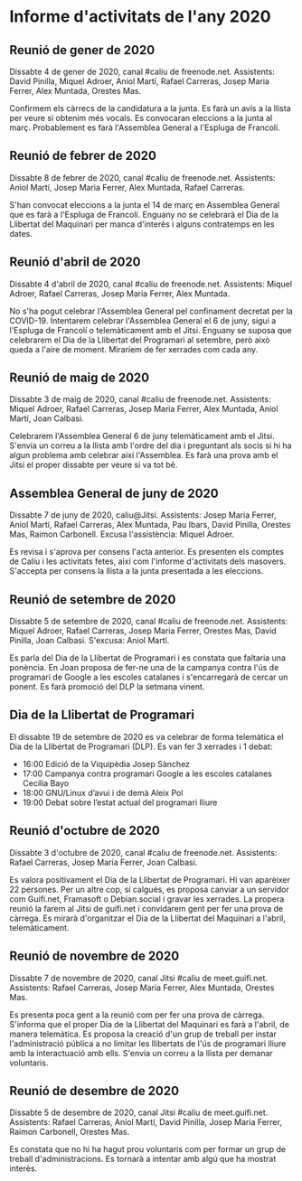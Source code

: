 # Informe d'activitats de l'any 2020
## Reunió de gener de 2020
Dissabte 4 de gener de 2020, canal #caliu de freenode.net. Assistents: David Pinilla, Miquel Adroer, Aniol Martí, Rafael Carreras, Josep Maria Ferrer, Alex Muntada, Orestes Mas. 

Confirmem els càrrecs de la candidatura a la junta. Es farà un avís a la llista per veure si obtenim més vocals. Es convocaran eleccions a la junta al març. Probablement es farà l'Assemblea General a l'Espluga de Francolí. 

## Reunió de febrer de 2020
Dissabte 8 de febrer de 2020, canal #caliu de freenode.net. Assistents: Aniol Martí, Josep Maria Ferrer, Alex Muntada, Rafael Carreras. 

S'han convocat eleccions a la junta el 14 de març en Assemblea General que es farà a l'Espluga de Francolí. Enguany no se celebrarà el Dia de la Llibertat del Maquinari per manca d'interès i alguns contratemps en les dates. 

## Reunió d'abril de 2020
Dissabte 4 d'abril de 2020, canal #caliu de freenode.net. Assistents: Miquel Adroer, Rafael Carreras, Josep Maria Ferrer, Alex Muntada.

No s'ha pogut celebrar l'Assemblea General pel confinament decretat per la COVID-19. Intentarem celebrar l'Assemblea General el 6 de juny, sigui a l'Espluga de Francolí o telemàticament amb el Jitsi. Enguany se suposa que celebrarem el Dia de la Llibertat del Programari al setembre, però això queda a l'aire de moment. Miraríem de fer xerrades com cada any. 

## Reunió de maig de 2020
Dissabte 3 de maig de 2020, canal #caliu de freenode.net. Assistents: Miquel Adroer, Rafael Carreras, Josep Maria Ferrer, Alex Muntada, Aniol Martí, Joan Calbasi.

Celebrarem l'Assemblea General 6 de juny telemàticament amb el Jitsi. S'envia un correu a la llista amb l'ordre del dia i preguntant als socis si hi ha algun problema amb celebrar així l'Assemblea. Es farà una prova amb el Jitsi el proper dissabte per veure si va tot bé. 

## Assemblea General de juny de 2020
Dissabte 7 de juny de 2020, caliu@Jitsi. Assistents: Josep Maria Ferrer, Aniol Martí, Rafael Carreras, Alex Muntada, Pau Ibars, David Pinilla, Orestes Mas, Raimon Carbonell. Excusa l'assistència: Miquel Adroer.

Es revisa i s'aprova per consens l'acta anterior. Es presenten els comptes de Caliu i les activitats fetes, així com l'informe d'activitats dels masovers. S'accepta per consens la llista a la junta presentada a les eleccions. 

## Reunió de setembre de 2020
Dissabte 5 de setembre de 2020, canal #caliu de freenode.net. Assistents: Miquel Adroer, Rafael Carreras, Josep Maria Ferrer, Orestes Mas, David Pinilla, Joan Calbasi. S'excusa: Aniol Martí.

Es parla del Dia de la Llibertat de Programari i es constata que faltaria una ponència. En Joan proposa de fer-ne una de la campanya contra l'ús de programari de Google a les escoles catalanes i s'encarregarà de cercar un ponent. Es farà promoció del DLP la setmana vinent. 

## Dia de la Llibertat de Programari
El dissabte 19 de setembre de 2020 es va celebrar de forma telemàtica el Dia de la Llibertat de Programari (DLP). Es van fer 3 xerrades i 1 debat:
* 16:00 Edició de la Viquipèdia Josep Sànchez
* 17:00 Campanya contra programari Google a les escoles catalanes Cecília Bayo
* 18:00 GNU/Linux d’avui i de demà Aleix Pol
* 19:00 Debat sobre l’estat actual del programari lliure

## Reunió d'octubre de 2020
Dissabte 3 d'octubre de 2020, canal #caliu de freenode.net. Assistents: Rafael Carreras, Josep Maria Ferrer, Joan Calbasi.

Es valora positivament el Dia de la Llibertat de Programari. Hi van aparèixer 22 persones. Per un altre cop, si calgués, es proposa canviar a un servidor com Guifi.net, Framasoft o Debian.social i gravar les xerrades. La propera reunió la farem al Jitsi de guifi.net i convidarem gent per fer una prova de càrrega. Es mirarà d'organitzar el Dia de la Llibertat del Maquinari a l'abril, telemàticament. 

## Reunió de novembre de 2020
Dissabte 7 de novembre de 2020, canal Jitsi #caliu de meet.guifi.net. Assistents: Rafael Carreras, Josep Maria Ferrer, Alex Muntada, Orestes Mas.

Es presenta poca gent a la reunió com per fer una prova de càrrega. S'informa que el proper Dia de la Llibertat del Maquinari es farà a l'abril, de manera telemàtica. Es proposa la creació d'un grup de treball per instar l'administració pública a no limitar les llibertats de l'ús de programari lliure amb la interactuació amb ells. S'envia un correu a la llista per demanar voluntaris. 

## Reunió de desembre de 2020
Dissabte 5 de desembre de 2020, canal Jitsi #caliu de meet.guifi.net. Assistents: Rafael Carreras, Aniol Martí, David Pinilla, Josep Maria Ferrer, Raimon Carbonell, Orestes Mas.

Es constata que no hi ha hagut prou voluntaris com per formar un grup de treball d'administracions. Es tornarà a intentar amb algú que ha mostrat interès. 